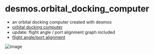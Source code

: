 # desmos.orbital_docking_computer
+ an orbital docking computer created with desmos
+ [orbital docking computer](https://www.desmos.com/calculator/1ujdmm67rz)
+ update: flight angle / port alignment graph included
+ [flight angle/port alignment](https://www.desmos.com/calculator/jjsjxqiy5i)

![image](https://user-images.githubusercontent.com/40836157/206855805-87bd63c9-aeaf-4ce6-9f5e-38ec0025ae89.png)
